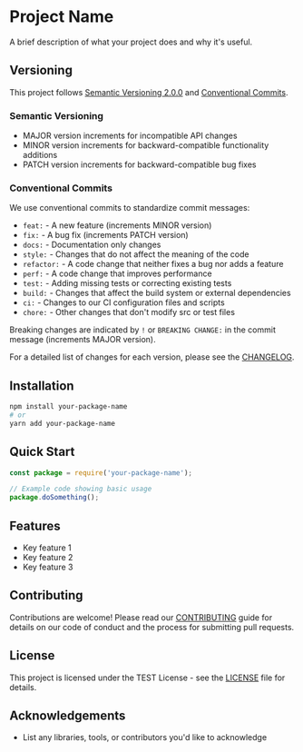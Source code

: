 # Project Name

A brief description of what your project does and why it's useful.

## Versioning

This project follows [Semantic Versioning 2.0.0](https://semver.org/) and [Conventional Commits](https://www.conventionalcommits.org/). 

### Semantic Versioning
- MAJOR version increments for incompatible API changes
- MINOR version increments for backward-compatible functionality additions
- PATCH version increments for backward-compatible bug fixes

### Conventional Commits
We use conventional commits to standardize commit messages:
- `feat:` - A new feature (increments MINOR version)
- `fix:` - A bug fix (increments PATCH version)
- `docs:` - Documentation only changes
- `style:` - Changes that do not affect the meaning of the code
- `refactor:` - A code change that neither fixes a bug nor adds a feature
- `perf:` - A code change that improves performance
- `test:` - Adding missing tests or correcting existing tests
- `build:` - Changes that affect the build system or external dependencies
- `ci:` - Changes to our CI configuration files and scripts
- `chore:` - Other changes that don't modify src or test files

Breaking changes are indicated by `!` or `BREAKING CHANGE:` in the commit message (increments MAJOR version).

For a detailed list of changes for each version, please see the [CHANGELOG](CHANGELOG.md).

## Installation

```bash
npm install your-package-name
# or
yarn add your-package-name
```

## Quick Start

```javascript
const package = require('your-package-name');

// Example code showing basic usage
package.doSomething();
```

## Features

- Key feature 1
- Key feature 2
- Key feature 3

## Contributing

Contributions are welcome! Please read our [CONTRIBUTING](CONTRIBUTING.md) guide for details on our code of conduct and the process for submitting pull requests.

## License

This project is licensed under the TEST License - see the [LICENSE](LICENSE) file for details.

## Acknowledgements

- List any libraries, tools, or contributors you'd like to acknowledge
